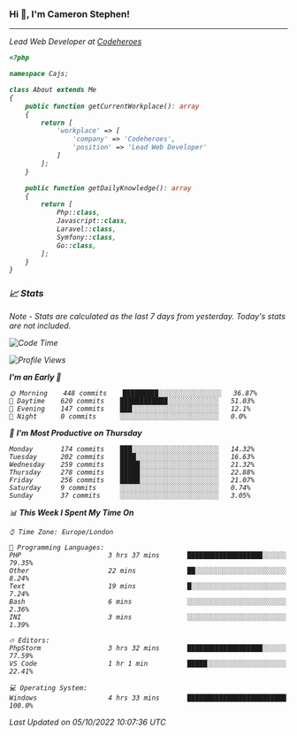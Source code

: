 ### Hi 👋, I'm Cameron Stephen!
<hr>
<p><em>Lead Web Developer at <a href="https://codeheroes.co.uk">Codeheroes</a></p>


```php
<?php

namespace Cajs;

class About extends Me
{
    public function getCurrentWorkplace(): array
    {
        return [
            'workplace' => [
                'company' => 'Codeheroes',
                'position' => 'Lead Web Developer'
            ]
        ];
    }

    public function getDailyKnowledge(): array
    {
        return [
            Php::class,
            Javascript::class,
            Laravel::class,
            Symfony::class,
            Go::class,
        ];
    }
}
```

### 📈 Stats
<p><em>Note - Stats are calculated as the last 7 days from yesterday. Today's stats are not included.</em></p>


<!--START_SECTION:waka-->
![Code Time](http://img.shields.io/badge/Code%20Time-3%2C142%20hrs%2036%20mins-blue)

![Profile Views](http://img.shields.io/badge/Profile%20Views-0-blue)

**I'm an Early 🐤** 

```text
🌞 Morning    448 commits    █████████░░░░░░░░░░░░░░░░   36.87% 
🌆 Daytime    620 commits    ████████████░░░░░░░░░░░░░   51.03% 
🌃 Evening    147 commits    ███░░░░░░░░░░░░░░░░░░░░░░   12.1% 
🌙 Night      0 commits      ░░░░░░░░░░░░░░░░░░░░░░░░░   0.0%

```
📅 **I'm Most Productive on Thursday** 

```text
Monday       174 commits    ███░░░░░░░░░░░░░░░░░░░░░░   14.32% 
Tuesday      202 commits    ████░░░░░░░░░░░░░░░░░░░░░   16.63% 
Wednesday    259 commits    █████░░░░░░░░░░░░░░░░░░░░   21.32% 
Thursday     278 commits    █████░░░░░░░░░░░░░░░░░░░░   22.88% 
Friday       256 commits    █████░░░░░░░░░░░░░░░░░░░░   21.07% 
Saturday     9 commits      ░░░░░░░░░░░░░░░░░░░░░░░░░   0.74% 
Sunday       37 commits     ░░░░░░░░░░░░░░░░░░░░░░░░░   3.05%

```


📊 **This Week I Spent My Time On** 

```text
⌚︎ Time Zone: Europe/London

💬 Programming Languages: 
PHP                      3 hrs 37 mins       ███████████████████░░░░░░   79.35% 
Other                    22 mins             ██░░░░░░░░░░░░░░░░░░░░░░░   8.24% 
Text                     19 mins             █░░░░░░░░░░░░░░░░░░░░░░░░   7.24% 
Bash                     6 mins              ░░░░░░░░░░░░░░░░░░░░░░░░░   2.36% 
INI                      3 mins              ░░░░░░░░░░░░░░░░░░░░░░░░░   1.39%

🔥 Editors: 
PhpStorm                 3 hrs 32 mins       ███████████████████░░░░░░   77.59% 
VS Code                  1 hr 1 min          █████░░░░░░░░░░░░░░░░░░░░   22.41%

💻 Operating System: 
Windows                  4 hrs 33 mins       █████████████████████████   100.0%

```


 Last Updated on 05/10/2022 10:07:36 UTC
<!--END_SECTION:waka-->
